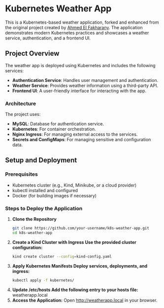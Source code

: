# Kubernetes Weather App

This is a Kubernetes-based weather application, forked and enhanced from the original project created by [Ahmed El Fakharany](https://github.com/abohmeed/k8s-course-lab). The application demonstrates modern Kubernetes practices and showcases a weather service, authentication, and a frontend UI.

## Project Overview

The weather app is deployed using Kubernetes and includes the following services:
- **Authentication Service**: Handles user management and authentication.
- **Weather Service**: Provides weather information using a third-party API.
- **Frontend UI**: A user-friendly interface for interacting with the app.

### Architecture
The project uses:
- **MySQL**: Database for authentication service.
- **Kubernetes**: For container orchestration.
- **Nginx Ingress**: For managing external access to the services.
- **Secrets and ConfigMaps**: For managing sensitive and configuration data.

## Setup and Deployment

### Prerequisites
- Kubernetes cluster (e.g., Kind, Minikube, or a cloud provider)
- kubectl installed and configured
- Docker (for building images if necessary)

### Steps to Deploy the Application
1. **Clone the Repository**
   ```bash
   git clone https://github.com/your-username/k8s-weather-app.git
   cd k8s-weather-app
2. **Create a Kind Cluster with Ingress Use the provided cluster configuration:**
   ```bash
   kind create cluster --config=kind-config.yaml
4. **Apply Kubernetes Manifests Deploy services, deployments, and ingress:**
   ```bash
   kubectl apply -f kubernetes/
6. **Update /etc/hosts Add the following entry to your hosts file:**
   <your-cluster-ip> weatherapp.local
7. **Access the Application:**
   Open http://weatherapp.local in your browser.
